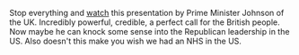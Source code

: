 Stop everything and <a href="https://twitter.com/BorisJohnson/status/1249336590482243585">watch</a> this presentation by Prime Minister Johnson of the UK. Incredibly powerful, credible, a perfect call for the British people. Now maybe he can knock some sense into the Republican leadership in the US. Also doesn't this make you wish we had an NHS in the US.
